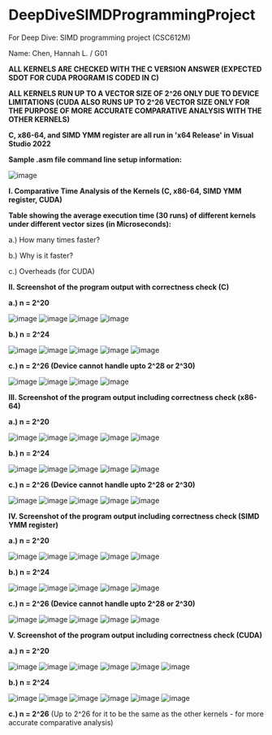 # DeepDiveSIMDProgrammingProject

For Deep Dive: SIMD programming project (CSC612M)

Name: Chen, Hannah L. / G01 


**ALL KERNELS ARE CHECKED WITH THE C VERSION ANSWER (EXPECTED SDOT FOR CUDA PROGRAM IS CODED IN C)**

**ALL KERNELS RUN UP TO A VECTOR SIZE OF 2^26 ONLY DUE TO DEVICE LIMITATIONS (CUDA ALSO RUNS UP TO 2^26 VECTOR SIZE ONLY FOR THE PURPOSE OF MORE ACCURATE COMPARATIVE ANALYSIS WITH THE OTHER KERNELS)**

**C, x86-64, and SIMD YMM register are all run in 'x64 Release' in Visual Studio 2022**

**Sample .asm file command line setup information:**

![image](https://github.com/HannahChen19/DeepDiveSIMDProgrammingProject/assets/132733094/2f1f0e43-c98c-4702-a349-89cd1cc02b80)


**I. Comparative Time Analysis of the Kernels (C, x86-64, SIMD YMM register, CUDA)**

  **Table showing the average execution time (30 runs) of different kernels under different vector sizes (in Microseconds):**
  
  
  
  a.) How many times faster?

  
  b.) Why is it faster?

  
  c.) Overheads (for CUDA)

  
  
**II. Screenshot of the program output with correctness check (C)**

  **a.) n = 2^20**
  
  ![image](https://github.com/HannahChen19/DeepDiveSIMDProgrammingProject/assets/132733094/92fb0751-cc31-42bd-ba18-10d64eac4052)
  ![image](https://github.com/HannahChen19/DeepDiveSIMDProgrammingProject/assets/132733094/19a623de-a595-41bc-866a-8a49bcd9aa46)
  ![image](https://github.com/HannahChen19/DeepDiveSIMDProgrammingProject/assets/132733094/1e4197b9-fb04-499c-9495-c3e65d6a6664)
  ![image](https://github.com/HannahChen19/DeepDiveSIMDProgrammingProject/assets/132733094/f6116ee8-b4dc-4b78-b537-a20c36034258)
  
  **b.) n = 2^24**
  
  ![image](https://github.com/HannahChen19/DeepDiveSIMDProgrammingProject/assets/132733094/2d40c9bb-6f35-4f17-9231-7aba72e1ccc3)
  ![image](https://github.com/HannahChen19/DeepDiveSIMDProgrammingProject/assets/132733094/b25e5bbd-bbb1-498a-b2b3-b27974ac9f39)
  ![image](https://github.com/HannahChen19/DeepDiveSIMDProgrammingProject/assets/132733094/c607c7f1-a646-4584-a1a0-d741719dbc04)
  ![image](https://github.com/HannahChen19/DeepDiveSIMDProgrammingProject/assets/132733094/7e61765c-05bf-4708-8140-e0c7e177b583)
  ![image](https://github.com/HannahChen19/DeepDiveSIMDProgrammingProject/assets/132733094/2550ba8f-df92-4c16-91fb-41f640eb572a)
  
  **c.) n = 2^26 (Device cannot handle upto 2^28 or 2^30)**

  ![image](https://github.com/HannahChen19/DeepDiveSIMDProgrammingProject/assets/132733094/adbf7731-4098-44a8-b280-06ca82b67c3e)
  ![image](https://github.com/HannahChen19/DeepDiveSIMDProgrammingProject/assets/132733094/e5deca36-a1fe-48a0-9193-a8a8d63a983a)
  ![image](https://github.com/HannahChen19/DeepDiveSIMDProgrammingProject/assets/132733094/578f8ca7-054f-482f-a36d-a195a2d66bb6)
  ![image](https://github.com/HannahChen19/DeepDiveSIMDProgrammingProject/assets/132733094/c5fe711b-b452-4d5b-851d-0ae209d0206a)
  
**III. Screenshot of the program output including correctness check (x86-64)**

  **a.) n = 2^20**

  ![image](https://github.com/HannahChen19/DeepDiveSIMDProgrammingProject/assets/132733094/213e758f-adee-4d27-817a-97c890ab11a8)
  ![image](https://github.com/HannahChen19/DeepDiveSIMDProgrammingProject/assets/132733094/bd9acd63-6f1e-46dd-a8f3-4ec7ad03001d)
  ![image](https://github.com/HannahChen19/DeepDiveSIMDProgrammingProject/assets/132733094/a8244592-abe5-4ffe-b99d-b56e928498a6)
  ![image](https://github.com/HannahChen19/DeepDiveSIMDProgrammingProject/assets/132733094/6ed7cce6-08d1-4d4c-a495-a6d55eb9f4ba)
  ![image](https://github.com/HannahChen19/DeepDiveSIMDProgrammingProject/assets/132733094/1295b5dc-2bc0-4bdd-9303-76876ec49335)
  
  **b.) n = 2^24**

  ![image](https://github.com/HannahChen19/DeepDiveSIMDProgrammingProject/assets/132733094/c21b5906-88a2-4727-924f-c783f201c60a)
  ![image](https://github.com/HannahChen19/DeepDiveSIMDProgrammingProject/assets/132733094/7b44f49b-4a23-45cf-91fa-02202363dc35)
  ![image](https://github.com/HannahChen19/DeepDiveSIMDProgrammingProject/assets/132733094/d16b9b25-3601-4415-8477-e9e7d724e0fd)
  ![image](https://github.com/HannahChen19/DeepDiveSIMDProgrammingProject/assets/132733094/032b6d24-9402-44df-8d66-fcd676d5385b)
  ![image](https://github.com/HannahChen19/DeepDiveSIMDProgrammingProject/assets/132733094/1c955339-d77b-4238-b23d-a456060fa388)
  
  **c.) n = 2^26 (Device cannot handle upto 2^28 or 2^30)**

  ![image](https://github.com/HannahChen19/DeepDiveSIMDProgrammingProject/assets/132733094/8aa0c4a3-ab7d-45c7-a3cf-a50ac32b17e1)
  ![image](https://github.com/HannahChen19/DeepDiveSIMDProgrammingProject/assets/132733094/bb113423-2c43-46e2-993c-2ae16059949a)
  ![image](https://github.com/HannahChen19/DeepDiveSIMDProgrammingProject/assets/132733094/a4a92d50-5a3f-4df7-8253-6e27d78b035d)
  ![image](https://github.com/HannahChen19/DeepDiveSIMDProgrammingProject/assets/132733094/60c2d638-05d6-4884-9d37-a2bf4e3130f4)
  ![image](https://github.com/HannahChen19/DeepDiveSIMDProgrammingProject/assets/132733094/f15903ef-3894-4d04-b5a8-44f62896c7b3)
      
**IV. Screenshot of the program output including correctness check (SIMD YMM register)**

  **a.) n = 2^20**

  ![image](https://github.com/HannahChen19/DeepDiveSIMDProgrammingProject/assets/132733094/11ebf477-8dd2-4f15-8a7e-f6b441429d6c)
  ![image](https://github.com/HannahChen19/DeepDiveSIMDProgrammingProject/assets/132733094/65888565-2f84-47a3-934e-30ce39003a2c)
  ![image](https://github.com/HannahChen19/DeepDiveSIMDProgrammingProject/assets/132733094/6096088d-5e78-432b-88a8-423a4bbc1122)
  ![image](https://github.com/HannahChen19/DeepDiveSIMDProgrammingProject/assets/132733094/e5572922-1700-4e3e-92b0-afa3c515bb65)
  ![image](https://github.com/HannahChen19/DeepDiveSIMDProgrammingProject/assets/132733094/d4b57c95-c72e-42ee-ada7-492a6c10cd7b)
  
  **b.) n = 2^24**

  ![image](https://github.com/HannahChen19/DeepDiveSIMDProgrammingProject/assets/132733094/64836e29-3f56-433a-8995-bba6562c94d9)
  ![image](https://github.com/HannahChen19/DeepDiveSIMDProgrammingProject/assets/132733094/6a842e17-da86-4f33-b603-7b90097ec396)
  ![image](https://github.com/HannahChen19/DeepDiveSIMDProgrammingProject/assets/132733094/ae6e398c-689e-4660-8fac-eff5eaf187d0)
  ![image](https://github.com/HannahChen19/DeepDiveSIMDProgrammingProject/assets/132733094/f688f2d7-95c5-4354-a5bc-cd445350be77)
  ![image](https://github.com/HannahChen19/DeepDiveSIMDProgrammingProject/assets/132733094/7cff159e-bd08-4791-aeb8-578fd60f3942)
  
  **c.) n = 2^26 (Device cannot handle upto 2^28 or 2^30)**

  ![image](https://github.com/HannahChen19/DeepDiveSIMDProgrammingProject/assets/132733094/23dbb41c-df49-4d4f-b4ee-3edcfc533e96)
  ![image](https://github.com/HannahChen19/DeepDiveSIMDProgrammingProject/assets/132733094/ab771320-a5c5-4210-9f0a-27565a69af72)
  ![image](https://github.com/HannahChen19/DeepDiveSIMDProgrammingProject/assets/132733094/068ab4e6-c6ad-44c4-a065-a20236b4cc7a)
  ![image](https://github.com/HannahChen19/DeepDiveSIMDProgrammingProject/assets/132733094/395f133c-e693-4ff5-b549-e27d217a69fe)
  ![image](https://github.com/HannahChen19/DeepDiveSIMDProgrammingProject/assets/132733094/27e22c71-6d57-4ff6-9651-31b68cc8ff3e)
    
**V. Screenshot of the program output including correctness check (CUDA)**

  **a.) n = 2^20**
  
  ![image](https://github.com/HannahChen19/DeepDiveSIMDProgrammingProject/assets/132733094/b179103e-afd0-4c1b-8a7f-31c2adaef8ce)
  ![image](https://github.com/HannahChen19/DeepDiveSIMDProgrammingProject/assets/132733094/4b6e9e63-c818-42c0-82a6-70972d3d88ec)
  ![image](https://github.com/HannahChen19/DeepDiveSIMDProgrammingProject/assets/132733094/464164ce-e822-4282-82f4-666a288441c5)
  ![image](https://github.com/HannahChen19/DeepDiveSIMDProgrammingProject/assets/132733094/c04a4f71-562e-4f22-9949-dd1f2adc73ba)
  ![image](https://github.com/HannahChen19/DeepDiveSIMDProgrammingProject/assets/132733094/f4803bdc-28e7-4f3d-aa06-638260faaaf9)
  ![image](https://github.com/HannahChen19/DeepDiveSIMDProgrammingProject/assets/132733094/a5d6e0a3-f13f-4291-9181-8e1ab88d0ff5)


  **b.) n = 2^24**
  
  ![image](https://github.com/HannahChen19/DeepDiveSIMDProgrammingProject/assets/132733094/0dda477c-abc4-4f61-9a89-9ec920c3f588)
  ![image](https://github.com/HannahChen19/DeepDiveSIMDProgrammingProject/assets/132733094/c05022c6-95d2-4684-a39b-bfe80acb9a85)
  ![image](https://github.com/HannahChen19/DeepDiveSIMDProgrammingProject/assets/132733094/f48575ac-a543-4809-84bb-a77705464f55)
  ![image](https://github.com/HannahChen19/DeepDiveSIMDProgrammingProject/assets/132733094/728440f5-0b58-4cd6-b2ba-f785a06ae87e)
  ![image](https://github.com/HannahChen19/DeepDiveSIMDProgrammingProject/assets/132733094/3858ac99-d46e-4db6-a87d-8e5283070d34)
  ![image](https://github.com/HannahChen19/DeepDiveSIMDProgrammingProject/assets/132733094/bc0fe3ed-e7f1-47de-906b-888008d49417)


  **c.) n = 2^26** (Up to 2^26 for it to be the same as the other kernels - for more accurate comparative analysis)

  
  
